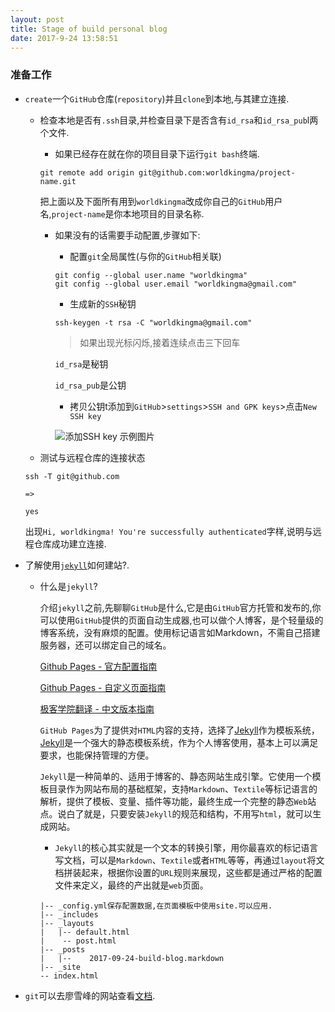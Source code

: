 ```yaml
---
layout: post
title: Stage of build personal blog
date: 2017-9-24 13:58:51
---
```



### 准备工作
- ```create```一个```GitHub```仓库(```repository```)并且```clone```到本地,与其建立连接.

    - 检查本地是否有```.ssh```目录,并检查目录下是否含有```id_rsa```和```id_rsa_pub```l两个文件.
        
        - 如果已经存在就在你的项目目录下运行```git bash```终端.
        ```
        git remote add origin git@github.com:worldkingma/project-name.git
        ```
        把上面以及下面所有用到```worldkingma```改成你自己的```GitHub```用户名,```project-name```是你本地项目的目录名称.
        
        - 如果没有的话需要手动配置,步骤如下:

            - 配置```git```全局属性(与你的```GitHub```相关联)
            ```
            git config --global user.name "worldkingma"
            git config --global user.email "worldkingma@gmail.com"
            ```

            - 生成新的```SSH```秘钥
            ```
            ssh-keygen -t rsa -C "worldkingma@gmail.com"
            ```
            > 如果出现光标闪烁,接着连续点击三下回车

            ```id_rsa```是秘钥

            ```id_rsa_pub```是公钥

            - 拷贝公钥t添加到```GitHub```>```settings```>```SSH and GPK keys```>点击```New SSH key```

            ![添加SSH key 示例图片](https://github.com/worldkingma/worldkingma.github.io/blob/master/assets/images/article/2017-09-24_20h33_25.png)

    - 测试与远程仓库的连接状态
    ```
    ssh -T git@github.com

    =>

    yes
    ```
    出现```Hi, worldkingma! You're successfully authenticated```字样,说明与远程仓库成功建立连接.


- 了解使用[```jekyll```][2]如何建站?.

    - 什么是```jekyll```?
    
        介绍```jekyll```之前,先聊聊```GitHub```是什么,它是由```GitHub```官方托管和发布的,你可以使用```GitHub```提供的页面自动生成器,也可以做个人博客，是个轻量级的博客系统，没有麻烦的配置。使用标记语言如Markdown，不需自己搭建服务器，还可以绑定自己的域名。

        [Github Pages - 官方配置指南][3]

        [Github Pages - 自定义页面指南][4]

        [极客学院翻译 - 中文版本指南][5]

        ```GitHub Pages```为了提供对```HTML```内容的支持，选择了[Jekyll][2]作为模板系统，[Jekyll][2]是一个强大的静态模板系统，作为个人博客使用，基本上可以满足要求，也能保持管理的方便。

        ```Jekyll```是一种简单的、适用于博客的、静态网站生成引擎。它使用一个模板目录作为网站布局的基础框架，支持```Markdown```、```Textile```等标记语言的解析，提供了模板、变量、插件等功能，最终生成一个完整的静态```Web```站点。说白了就是，只要安装```Jekyll```的规范和结构，不用写```html```，就可以生成网站。

        - ```Jekyll```的核心其实就是一个文本的转换引擎，用你最喜欢的标记语言写文档，可以是```Markdown```、```Textile```或者```HTML```等等，再通过```layout```将文档拼装起来，根据你设置的```URL```规则来展现，这些都是通过严格的配置文件来定义，最终的产出就是```web```页面。

        ```
        |-- _config.yml保存配置数据,在页面模板中使用site.可以应用.
        |-- _includes
        |-- _layouts
        |   |-- default.html
        |    -- post.html
        |-- _posts
        |   |--    2017-09-24-build-blog.markdown
        |-- _site
        -- index.html

        ```
- ```git```可以去廖雪峰的网站查看[文档][1].


[1]:https://www.liaoxuefeng.com/wiki/0013739516305929606dd18361248578c67b8067c8c017b000
[2]:http://jekyll.com.cn/
[3]:https://help.github.com/categories/github-pages-basics/
[4]:https://help.github.com/categories/customizing-github-pages/
[5]:http://wiki.jikexueyuan.com/project/github-pages-basics/
